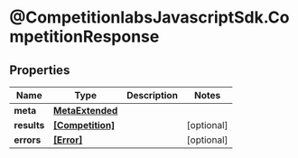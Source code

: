 # @CompetitionlabsJavascriptSdk.CompetitionResponse

## Properties

Name | Type | Description | Notes
------------ | ------------- | ------------- | -------------
**meta** | [**MetaExtended**](MetaExtended.md) |  | 
**results** | [**[Competition]**](Competition.md) |  | [optional] 
**errors** | [**[Error]**](Error.md) |  | [optional] 


